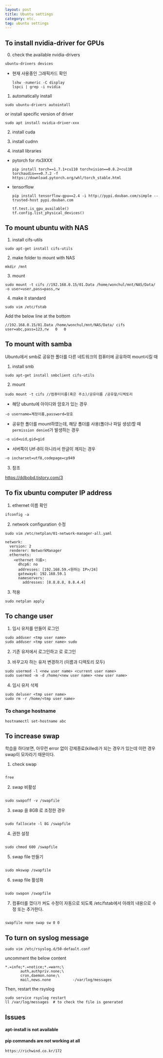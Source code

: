 ```yaml
---
layout: post
title: Ubuntu settings
category: etc.
tag: ubuntu settings
---
```


## To install nvidia-driver for GPUs

0. check the available nvidia-drivers

```
ubuntu-drivers devices
```

- 현재 사용중인 그래픽카드 확인
  ```
  lshw -numeric -C display
  lspci | grep -i nvidia
  ```

1. automatically install

```
sudo ubuntu-drivers autointall
```

or install specific version of driver

```
sudo apt install nvidia-driver-xxx
```

2. install cuda

3. install cudnn

4. install libraries

- pytorch for rtx3XXX
  ```
  pip install torch==1.7.1+cu110 torchvision==0.8.2+cu110 torchaudio===0.7.2 -f https://download.pytorch.org/whl/torch_stable.html
  ```
- tensorflow
  ```
  pip install tensorflow-gpu==2.4 -i http://pypi.douban.com/simple --trusted-host pypi.douban.com
  ```
  ```
  tf.test.is_gpu_available()
  tf.config.list_physical_devices()
  ```

## To mount ubuntu with NAS

1. install cifs-utils

```
sudo apt-get install cifs-utils
```

2. make folder to mount with NAS

```
mkdir /mnt
```

3. mount

```
sudo mount -t cifs //192.168.0.15/01.Data /home/wonchul/mnt/NAS/Data/ -o user=user,pass=pass,rw
```

4. make it standard

```
sudo vim /etc/fstab
```

Add the below line at the bottom

```
//192.168.0.15/01.Data /home/wonchul/mnt/NAS/Data/ cifs user=abc,pass=123,rw   0   0
```

## To mount with samba

Ubuntu에서 smb로 공유한 폴더를 다른 네트워크의 컴퓨터에 공유하여 mount시킬 때

1. install smb

```
sudo apt-get install smbclient cifs-utils
```

2. mount

```
sudo mount -t cifs //컴퓨터이름(혹은 주소)/공유이름 /공유할/디렉토리
```

- 해당 ubuntu에 아이디와 암호가 있는 경우

```
-o username=계정이름,password=암호
```

- 공유한 폴더를 mount하였는데, 해당 폴더를 사용(폴더나 파일 생성)할 때 `permission denied`가 발생하는 경우

```
-o uid=uid,gid=gid
```

- 서버쪽이 Utf-8이 아니라서 한글이 깨지는 경우

```
-o iocharset=utf8,codepage=cp949
```

3. 참조

https://ddbobd.tistory.com/3

## To fix ubuntu computer IP address

1. ethernet 이름 확인

```
ifconfig -a
```

2. network configuration 수정

```
sudo vim /etc/netplan/01-network-manager-all.yaml
```

```
network:
  version: 2
  renderer: NetworkManager
  ethernets:
    <ethernet 이름>:
      dhcp6: no
      addresses: [192.168.59.<원하는 IP>/24]
      gateway4: 192.168.59.1
      nameservers:
        addresses: [8.8.8.8, 8.8.4.4]
```

3. 적용

```
sudo netplan apply
```

## To change user

1. 임시 유저를 만들어 로그인
```
sudo adduser <tmp user name>
sudo adduser <tmp user name> sudo 
```

2. 기존 유저에서 로그인하고 <tmp user>로 로그인
  
3. 바꾸고자 하는 유저 변경하기 (이름과 디렉토리 모두)
```
sudo usermod -l <new user name> <current user name>
sudo suermod -m -d /home/<new user name> <new user name>
```
  
4. 임시 유저 삭제 
```
sudo deluser <tmp user name>
sudo rm -r /home/<tmp user name>
```

### To change hostname
```
hostnamectl set-hostname abc
```


## To increase swap

학습을 하다보면, 아무런 error 없이 강제종료(killed)가 되는 경우가 있는데 이런 경우 swap이 모자라기 때문이다.

1. check swap

```

free

```

2. swap 비활성

```

sudo swapoff -v /swapfile

```

3. swap 을 8GB 로 조정한 경우

```

sudo fallocate -l 8G /swapfile

```

4. 권한 설정

```

sudo chmod 600 /swapfile

```

5. swap file 만들기

```

sudo mkswap /swapfile

```

6. swap file 활성화

```

sudo swapon /swapfile

```

7. 컴퓨터를 껐다가 켜도 수정이 자동으로 되도록 /etc/fstab에서 아래의 내용으로 수정 또는 추가한다.

```

swapfile none swap sw 0 0

```
  

## To turn on syslog message 
  
```
sudo vim /etc/rsyslog.d/50-default.conf
```
  
uncomment the below content
```
*.=info;*.=notice;*.=warn;\
       auth,authpriv.none;\
       cron,daemon.none;\
       mail,news.none          -/var/log/messages
```

Then, restart the rsyslog 
```
sudo service rsyslog restart
ll /var/log/messages  # to check the file is generated
```
    
  

## Issues

#### apt-install is not available

#### pip commands are not working at all

    https://richwind.co.kr/172


  
